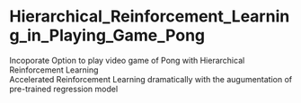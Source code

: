 # Hierarchical_Reinforcement_Learning_in_Playing_Game_Pong
Incoporate Option to play video game of Pong with Hierarchical Reinforcement Learning  
Accelerated Reinforcement Learning dramatically with the augumentation of pre-trained regression model
